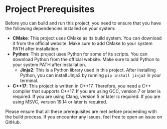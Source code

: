 # Project Prerequisites

Before you can build and run this project, you need to ensure that you have the following dependencies installed on your system:

- **CMake**: This project uses CMake as its build system. You can download it from the official website. Make sure to add CMake to your system PATH after installation.
- **Python**: This project uses Python for some of its scripts. You can download Python from the official website. Make sure to add Python to your system PATH after installation.
  - **Jinja2**: This is a Python library used in this project. After installing Python, you can install Jinja2 by running `pip install jinja2` in your terminal.
- **C++17**: This project is written in C++17. Therefore, you need a C++ compiler that supports C++17. If you are using GCC, version 7 or later is required. If you are using Clang, version 5 or later is required. If you are using MSVC, version 19.14 or later is required.

Please ensure that all these prerequisites are met before proceeding with the build process. If you encounter any issues, feel free to open an issue on GitHub.